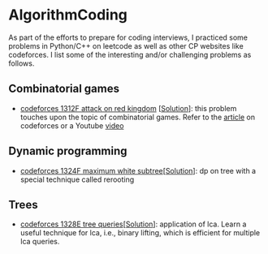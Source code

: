 # AlgorithmCoding

As part of the efforts to prepare for coding interviews, I practiced some problems in Python/C++ on leetcode as well as other CP websites like codeforces.
I list some of the interesting and/or challenging problems as follows.

## Combinatorial games
* [codeforces 1312F attack on red kingdom](https://codeforces.com/contest/1312/problem/F) \[[Solution](codeforces/1312F_attack_on_red_kingdom.cpp)\]: this problem touches upon the topic of combinatorial games. Refer to the [article](https://codeforces.com/blog/entry/66040) on codeforces or a Youtube [video](https://www.youtube.com/watch?v=ymoSFrDmkMY&list=PLOzRYVm0a65fY-Vh8Caiv3wAYmDd7SnrN&index=7)

## Dynamic programming
* [codeforces 1324F maximum white subtree](https://codeforces.com/contest/1324/problem/F)\[[Solution](codeforces/1324F_maximum_white_subtree.cpp)\]: dp on tree with a special technique called rerooting

## Trees
* [codeforces 1328E tree queries](https://codeforces.com/contest/1328/problem/E)\[[Solution](codeforces/1328E_tree_queries.cpp)\]: application of lca. Learn a useful technique for lca, i.e., binary lifting, which is efficient for multiple lca queries.
